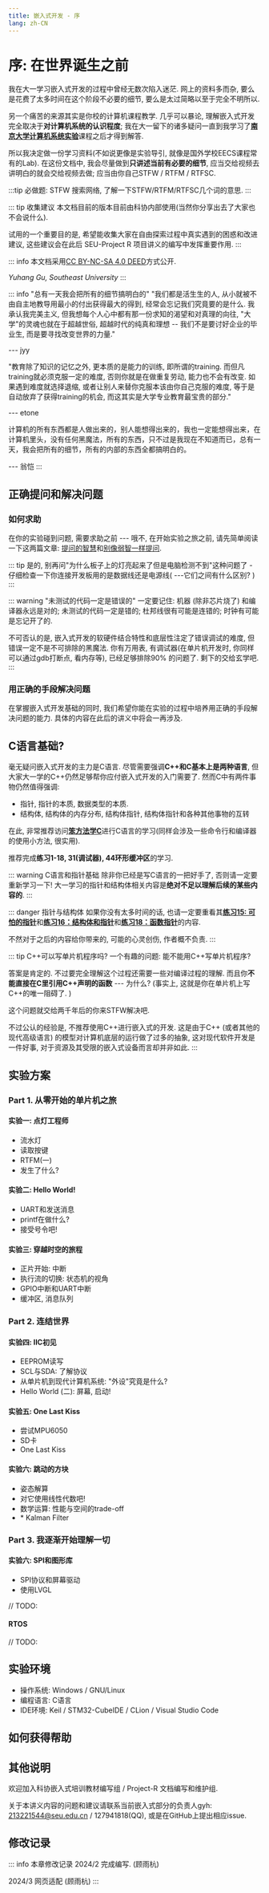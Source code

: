 ```yaml
---
title: 嵌入式开发 - 序
lang: zh-CN
---
```


# 序: 在世界诞生之前

我在大一学习嵌入式开发的过程中曾经无数次陷入迷茫. 网上的资料多而杂,
要么是花费了太多时间在这个阶段不必要的细节,
要么是太过简略以至于完全不明所以.

另一个痛苦的来源其实是你校的计算机课程教学. 几乎可以暴论,
理解嵌入式开发完全取决于**对计算机系统的认识程度**;
我在大一留下的诸多疑问一直到我学习了[**南京大学计算机系统实验**](https://nju-projectn.github.io/ics-pa-gitbook/ics2023/index.html)课程之后才得到解答.

所以我决定做一份学习资料(不如说更像是实验导引, 就像是国外学校EECS课程常有的Lab). 在这份文档中,
我会尽量做到**只讲述当前有必要的细节**,
应当交给视频去讲明白的就会交给视频去做; 应当由你自己STFW / RTFM / RTFSC.

:::tip 必做题: STFW
搜索网络, 了解一下STFW/RTFM/RTFSC几个词的意思.
:::

::: tip 收集建议
本文档目前的版本目前由科协内部使用(当然你分享出去了大家也不会说什么).

试用的一个重要目的是,
希望能收集大家在自由探索过程中真实遇到的困惑和改进建议, 这些建议会在此后
SEU-Project R 项目讲义的编写中发挥重要作用.
:::

::: info
本文档采用[CC BY-NC-SA 4.0
DEED](https://creativecommons.org/licenses/by-nc-sa/4.0/deed.zh-hans)方式公开.

*Yuhang Gu, Southeast University*
:::

::: info "总有一天我会把所有的细节搞明白的"
\"我们都是活生生的人, 从小就被不由自主地教导用最小的付出获得最大的得到,
经常会忘记我们究竟要的是什么. 我承认我完美主义,
但我想每个人心中都有那一份求知的渴望和对真理的向往,
\"大学\"的灵魂也就在于超越世俗, 超越时代的纯真和理想 --
我们不是要讨好企业的毕业生, 而是要寻找改变世界的力量.\"

--- jyy

\"教育除了知识的记忆之外, 更本质的是能力的训练, 即所谓的training.
而但凡training就必须克服一定的难度, 否则你就是在做重复劳动,
能力也不会有改变. 如果遇到难度就选择退缩,
或者让别人来替你克服本该由你自己克服的难度,
等于是自动放弃了获得training的机会,
而这其实是大学专业教育最宝贵的部分.\"

--- etone

计算机的所有东西都是人做出来的，别人能想得出来的，我也一定能想得出来，在计算机里头，没有任何黑魔法，所有的东西，只不过是我现在不知道而已，总有一天，我会把所有的细节，所有的内部的东西全都搞明白的。

--- 翁恺
:::

## 正确提问和解决问题

### 如何求助

在你的实验碰到问题, 需要求助之前 --- 哦不, 在开始实验之旅之前,
请先简单阅读一下这两篇文章:
[提问的智慧](https://github.com/ryanhanwu/How-To-Ask-Questions-The-Smart-Way/blob/main/README-zh_CN.md)和[别像弱智一样提问](https://github.com/tangx/Stop-Ask-Questions-The-Stupid-Ways/blob/master/README.md).

::: tip
是的, 别再问\"为什么板子上的灯亮起来了但是电脑检测不到\"这种问题了 -
仔细检查一下你连接开发板用的是数据线还是电源线( ---它们之间有什么区别? )
:::

::: warning "未测试的代码一定是错误的"
一定要记住: 机器 (除非芯片烧了) 和编译器永远是对的;
未测试的代码一定是错的; 杜邦线很有可能是连错的; 时钟有可能是忘记开了的.

不可否认的是, 嵌入式开发的软硬件结合特性和底层性注定了错误调试的难度,
但错误一定不是不可排除的黑魔法. 你有万用表, 有调试器(在单片机开发时,
你同样可以通过gdb打断点, 看内存等), 已经足够排除90% 的问题了.
剩下的交给玄学吧.
:::

### 用正确的手段解决问题
在掌握嵌入式开发基础的同时, 我们希望你能在实验的过程中培养用正确的手段解决问题的能力. 具体的内容在此后的讲义中将会一再涉及.

## C语言基础?

毫无疑问嵌入式开发的主力是C语言. 尽管需要强调**C++和C基本上是两种语言**, 但大家大一学的C++仍然足够帮你应付嵌入式开发的入门需要了. 然而C中有两件事物仍然值得强调:

-   指针, 指针的本质, 数据类型的本质.
-   结构体, 结构体的内存分布, 结构体指针, 结构体指针和各种其他事物的互转

在此,
非常推荐访问[**笨方法学C**](https://wizardforcel.gitbooks.io/lcthw/content/)进行C语言的学习(同样会涉及一些命令行和编译器的使用小方法, 很实用). 

推荐完成**练习1-18, 31(调试器), 44环形缓冲区**的学习.

::: warning C语言和指针基础
除非你已经是写C语言的一把好手了, 否则请一定要重新学习一下! 大一学习的指针和结构体相关内容是**绝对不足以理解后续的某些内容的**.
:::

::: danger 指针与结构体
如果你没有太多时间的话, 也请一定要重看其[**练习15:
可怕的指针**](https://wizardforcel.gitbooks.io/lcthw/content/ex15.html)和[**练习16：结构体和指针**](https://wizardforcel.gitbooks.io/lcthw/content/ex16.html)和[**练习18：函数指针**](https://wizardforcel.gitbooks.io/lcthw/content/ex18.html)的内容.

不然对于之后的内容给你带来的, 可能的心灵创伤, 作者概不负责.
:::

::: tip C++可以写单片机程序吗?
一个有趣的问题: 能不能用C++写单片机程序?

答案是肯定的. 不过要完全理解这个过程还需要一些对编译过程的理解.
而且你**不能直接在C里引用C++声明的函数** --- 为什么? (事实上, 这就是你在单片机上写C++的唯一阻碍了. )

这个问题就交给两千年后的你来STFW解决吧.

不过公认的经验是, 不推荐使用C++进行嵌入式的开发. 这是由于C++ (或者其他的现代高级语言) 的模型对计算机底层的运行做了过多的抽象, 这对现代软件开发是一件好事, 对于资源及其受限的嵌入式设备而言却并非如此.
:::

## 实验方案

### Part 1. 从零开始的单片机之旅

#### 实验一: 点灯工程师
-   流水灯 
-   读取按键
-   RTFM(一)
-   发生了什么?

#### 实验二: Hello World!
-   UART和发送消息
-   printf在做什么?
-   接受号令吧!

#### 实验三: 穿越时空的旅程
-   正片开始: 中断
-   执行流的切换: 状态机的视角
-   GPIO中断和UART中断
-   缓冲区, 消息队列

### Part 2. 连结世界

#### 实验四: IIC初见
-   EEPROM读写
-   SCL与SDA: 了解协议
-   从单片机到现代计算机系统: \"外设\"究竟是什么?
-   Hello World (二): 屏幕, 启动!

#### 实验五: One Last Kiss
-   尝试MPU6050
-   SD卡
-   One Last Kiss

#### 实验六: 跳动的方块
-   姿态解算
-   对它使用线性代数吧!
-   数学运算: 性能与空间的trade-off
-   \* Kalman Filter

### Part 3. 我逐渐开始理解一切

#### 实验六: SPI和图形库
-   SPI协议和屏幕驱动
-   使用LVGL

// TODO:

#### RTOS
// TODO:

## 实验环境

-   操作系统: Windows / GNU/Linux
-   编程语言: C语言
-   IDE环境: Keil / STM32-CubeIDE / CLion / Visual Studio Code

## 如何获得帮助

## 其他说明

欢迎加入科协嵌入式培训教材编写组 / Project-R 文档编写和维护组.

关于本讲义内容的问题和建议请联系当前嵌入式部分的负责人gyh: 213221544@seu.edu.cn / 127941818(QQ), 或是在GitHub上提出相应issue.


## 修改记录
::: info 本章修改记录
2024/2 完成编写. (顾雨杭)

2024/3 网页适配 (顾雨杭)
:::